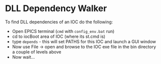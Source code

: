 # DLL Dependency Walker

To find DLL dependencies of an IOC do the following:
* Open EPICS terminal (`cmd` with `config_env.bat` run)
* cd to iocBoot area of IOC (where its st.cmd is)
* type `depends` - this will set PATHS for this IOC and launch a GUI window
* Now use File -> open and browse to the IOC exe file in the bin directory a couple of levels above
* Now wait...
